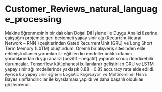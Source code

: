 # Customer_Reviews_natural_language_processing


Makine öğrenmesinin bir dalı olan Doğal Dil İşleme ile Duygu Analizi üzerine çalıştığım projemde geri beslemeli yapay 
sinir ağı (Recurrent Neural Network – RNN ) çeşitlerinden Gated Recurrent Unit (GRU) ve Long Short Term Memory 
(LSTM) oluşturdum. Önemli bir alışveriş sitesinden elde edilmiş kullanıcı yorumları ile eğitilen bu modeller anlık kullanıcı 
yorumlarından duygu analizi (pozitif – negatif) yaparak sonuç döndürebilir durumdalar. Tensorflow kütüphanesi kullanılarak 
geliştirilen GRU ve LSTM yapay sinir ağı modellerinde yaklaşık 0.88 - 0.85 accuracy rate elde edildi. Ayrıca bu yapay sinir ağların Logistic Regresyon ve
Multinominal Naive Bayes sınıflandırıcılar ile kıyaslaması yapıldı ve daha başarılı oldukları gözlemlendi.
